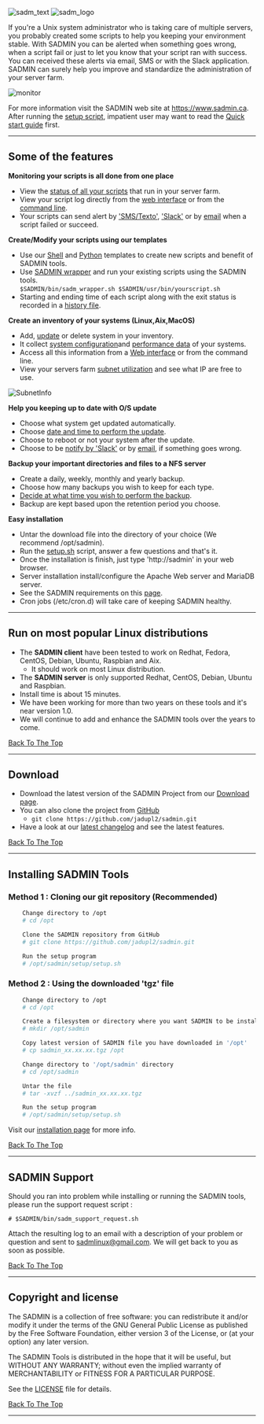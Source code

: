 
![sadm_text](https://sadmin.ca/assets/img/logo/sadmin_logo_88x88.png "SADMIN Logo")
![sadm_logo](https://sadmin.ca/assets/img/logo/sadmin_text_343x93.png "SADMIN Text Logo")

If you're a Unix system administrator who is taking care of multiple servers, you probably 
created some scripts to help you keeping your environment stable. 
With SADMIN you can be alerted when something goes wrong, when a script fail or just to let you 
know that your script ran with success. You can received these alerts via email, SMS or with the
Slack application. 
SADMIN can surely help you improve and standardize the administration of your server farm.

![monitor](https://sadmin.ca/assets/img/index_monitor.png "SADMIN monitor page")

For more information visit the SADMIN web site at <https://www.sadmin.ca>.  
After running the [setup script](https://sadmin.ca/_pages/man/sadm-setup-sh), impatient user may want to read the 
[Quick start guide](https://sadmin.ca/_pages/quickstart/) first.

---

## Some of the features

  
**Monitoring your scripts is all done from one place**   

* View the [status of all your scripts](https://sadmin.ca/assets/img/webui/scripts_status.png) that run in your server farm.  
* View your script log directly from the [web interface](https://sadmin.ca/assets/img/webui/view_logs.png) or from the [command line](https://sadmin.ca/assets/img/cmdline/cat_log.png).  
* Your scripts can send alert by ['SMS/Texto'](https://sadmin.ca/assets/img/sms/textbelt_step10_sms_receive.png), ['Slack'](https://sadmin.ca/assets/img/slack/slack_warning.png) or by [email](https://sadmin.ca/assets/img/mail/sysmon_mail_notification.png)  when a script failed or succeed.   


**Create/Modify your scripts using our templates**  

* Use our [Shell](https://sadmin.ca/_pages/man/sadm-template-sh) and [Python](https://sadmin.ca/_pages/man/sadm-template-py) 
templates to create new scripts and benefit of SADMIN tools.  
* Use [SADMIN wrapper](https://sadmin.ca/_pages/man/sadm-wrapper) and run your existing scripts using the SADMIN tools.  
  `$SADMIN/bin/sadm_wrapper.sh $SADMIN/usr/bin/yourscript.sh`  
* Starting and ending time of each script along with the exit status is recorded in a 
[history file](https://sadmin.ca/assets/img/files/rch_file_format.png). 


**Create an inventory of your systems (Linux,Aix,MacOS)**   

* Add, [update](https://www.sadmin.ca/img/sadm_server_update.png) or delete system in your inventory.  
* It collect [system configuration](https://www.sadmin.ca/img/sadmin_web_interface.png)and [performance data](https://www.sadmin.ca/img/sadm_nmon_rrd_update_cpu_graph.png) of your systems.  
* Access all this information from a [Web interface](https://www.sadmin.ca/img/sadmin_main_screen.png) or from the command line.  
* View your servers farm [subnet utilization](https://www.sadmin.ca/img/sadm_view_subnet.png) and see what IP are free to use.  

![SubnetInfo](https://sadmin.ca/assets/img/webui/view_subnet.png "SADMIN Subnet Information")


**Help you keeping up to date with O/S update**  

* Choose what system get updated automatically.  
* Choose [date and time to perform the update](https://www.sadmin.ca/img/sadm_osupdate_screen.png).  
* Choose to reboot or not your system after the update.  
* Choose to be [notify by 'Slack'](https://www.sadmin.ca/img/slack_warning.png) or by [email](https://www.sadmin.ca/img/mail_notification.png), if something goes wrong.  


**Backup your important directories and files to a NFS server**  

* Create a daily, weekly, monthly and yearly backup.  
* Choose how many backups you wish to keep for each type.  
* [Decide at what time you wish to perform the backup](https://sadmin.ca/img/sadm_server_backup.png).  
* Backup are kept based upon the retention period you choose.  


**Easy installation**  

* Untar the download file into the directory of your choice (We recommend /opt/sadmin).  
* Run the [setup.sh](https://sadmin.ca/_pages/man/install_guide) script, answer a few questions and that's it.  
* Once the installation is finish, just type 'http://sadmin' in your web browser.  
* Server installation install/configure the Apache Web server and MariaDB server.  
* See the SADMIN requirements on this [page](https://sadmin.ca/_pages/requirements).  
* Cron jobs (/etc/cron.d) will take care of keeping SADMIN healthy.



---

## Run on most popular Linux distributions  

* The **SADMIN client** have been tested to work on Redhat, Fedora, CentOS, Debian, Ubuntu, Raspbian and Aix.
  * It should work on most Linux distribution.
* The **SADMIN server**  is only supported Redhat, CentOS, Debian, Ubuntu and Raspbian. 
* Install time is about 15 minutes.
* We have been working for more than two years on these tools and it's near version 1.0. 
* We will continue to add and enhance the SADMIN tools over the years to come.  

[Back To The Top](#top_of_page)


---

## Download

* Download the latest version of the SADMIN Project from our [Download page](https://sadmin.ca/_pages/download/).
* You can also clone the project from [GitHub](https://github.com/jadupl2/sadmin)
    * `git clone https://github.com/jadupl2/sadmin.git`  
* Have a look at our [latest changelog](https://sadmin.ca/_pages/changelog/) and see the latest features.

[Back To The Top](#top_of_page)


---

## Installing SADMIN Tools

### Method 1 : Cloning our git repository (Recommended)

```bash
    Change directory to /opt
    # cd /opt

    Clone the SADMIN repository from GitHub
    # git clone https://github.com/jadupl2/sadmin.git  

    Run the setup program
    # /opt/sadmin/setup/setup.sh
```


### Method 2 : Using the downloaded 'tgz' file

```bash
    Change directory to /opt
    # cd /opt

    Create a filesystem or directory where you want SADMIN to be install
    # mkdir /opt/sadmin

    Copy latest version of SADMIN file you have downloaded in '/opt'  
    # cp sadmin_xx.xx.xx.tgz /opt  

    Change directory to '/opt/sadmin' directory  
    # cd /opt/sadmin  

    Untar the file
    # tar -xvzf ../sadmin_xx.xx.xx.tgz

    Run the setup program
    # /opt/sadmin/setup/setup.sh
```

Visit our [installation page](https://sadmin.ca/_pages/install/) for more info.

[Back To The Top](#top_of_page)   

---

## SADMIN Support

Should you ran into problem while installing or running the SADMIN tools, please run the 
support request script :

```
# $SADMIN/bin/sadm_support_request.sh
```

Attach the resulting log to an email with a description of your problem or question and sent to 
[sadmlinux@gmail.com](mailto:sadmlinux@gmail.com).
We will get back to you as soon as possible.

[Back To The Top](#top_of_page)

---

## Copyright and license  

The SADMIN is a collection of free software: you can redistribute it and/or modify it under the terms of the GNU General Public License as published by the Free Software Foundation, either version 3 of the License, or (at your option) any later version. 

The SADMIN Tools is distributed in the hope that it will be useful, but WITHOUT ANY WARRANTY; 
without even the implied warranty of MERCHANTABILITY or FITNESS FOR A PARTICULAR PURPOSE.  

See the [LICENSE](LICENSE) file for details.

[Back To The Top](#top_of_page)

---

